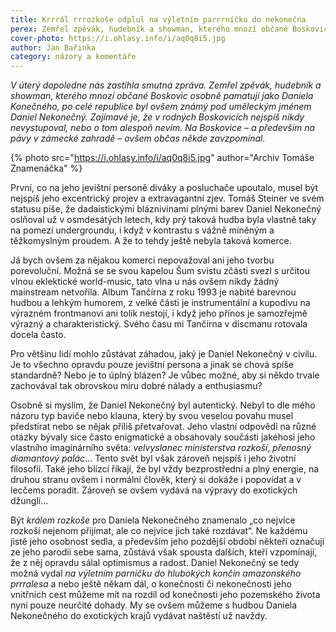 ```yaml
---
title: Krrrál rrrozkoše odplul na výletním parrrníčku do nekonečna
perex: Zemřel zpěvák, hudebník a showman, kterého mnozí občané Boskovic osobně pamatují jako Daniela Konečného, po celé republice byl ovšem známý jako Daniel Nekonečný.
cover-photo: https://i.ohlasy.info/i/aq0q8i5.jpg
author: Jan Bařinka
category: názory a komentáře
---
```


*V úterý dopoledne nás zastihla smutná zpráva. Zemřel zpěvák, hudebník a showman, kterého mnozí občané Boskovic osobně pamatují jako Daniela Konečného, po celé republice byl ovšem známý pod uměleckým jménem Daniel Nekonečný. Zajímavé je, že v rodných Boskovicích nejspíš nikdy nevystupoval, nebo o tom alespoň nevím. Na Boskovice – a především na pávy v zámecké zahradě – ovšem občas někde zavzpomínal.*

{% photo src="https://i.ohlasy.info/i/aq0q8i5.jpg" author="Archiv Tomáše Znamenáčka" %}

První, co na jeho jevištní personě diváky a posluchače upoutalo, musel být nejspíš jeho excentrický projev a extravagantní zjev. Tomáš Steiner ve svém statusu píše, že dadaistickými bláznivinami plnými barev Daniel Nekonečný oslňoval už v osmdesátých letech, kdy prý taková hudba byla vlastně taky na pomezí undergroundu, i když v kontrastu s vážně míněným a těžkomyslným proudem. A že to tehdy ještě nebyla taková komerce.

Já bych ovšem za nějakou komerci nepovažoval ani jeho tvorbu porevoluční. Možná se se svou kapelou Šum svistu zčásti svezl s určitou vlnou eklektické world-music, tato vlna u nás ovšem nikdy žádný mainstream netvořila. Album Tančírna z roku 1993 je nabité barevnou hudbou a lehkým humorem, z velké části je instrumentální a kupodivu na výrazném frontmanovi ani tolik nestojí, i když jeho přínos je samozřejmě výrazný a charakteristický. Svého času mi Tančírna v discmanu rotovala docela často.

Pro většinu lidí mohlo zůstávat záhadou, jaký je Daniel Nekonečný v civilu. Je to všechno opravdu pouze jevištní persona a jinak se chová spíše standardně? Nebo je to úplný blázen? Je vůbec možné, aby si někdo trvale zachovával tak obrovskou míru dobré nálady a enthusiasmu?

Osobně si myslím, že Daniel Nekonečný byl autentický. Nebyl to dle mého názoru typ baviče nebo klauna, který by svou veselou povahu musel předstírat nebo se nějak příliš přetvařovat. Jeho vlastní odpovědi na různé otázky bývaly sice často enigmatické a obsahovaly součásti jakéhosi jeho vlastního imaginárního světa: *velvyslanec ministerstva rozkoší*, *přenosný diamantový palác*… Tento svět byl však zároveň nejspíš i jeho životní filosofií. Také jeho blízcí říkají, že byl vždy bezprostřední a plný energie, na druhou stranu ovšem i normální člověk, který si dokáže i popovídat a v lecčems poradit. Zároveň se ovšem vydává na výpravy do exotických džunglí…

Být *králem rozkoše* pro Daniela Nekonečného znamenalo „co nejvíce rozkoší nejenom přijímat, ale co nejvíce jich také rozdávat“. Ne každému jistě jeho osobnost sedla, a především jeho pozdější období někteří označují ze jeho parodii sebe sama, zůstává však spousta dalších, kteří vzpomínají, že z něj opravdu sálal optimismus a radost. Daniel Nekonečný se tedy možná vydal *na výletním parníčku do hlubokých končin amazonského prrralesa* a nebo ještě někam dál, o konečnosti či nekonečnosti jeho vnitřních cest můžeme mít na rozdíl od konečnosti jeho pozemského života nyní pouze neurčité dohady. My se ovšem můžeme s hudbou Daniela Nekonečného do exotických krajů vydávat naštěstí už navždy.
